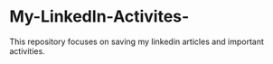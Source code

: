 # My-LinkedIn-Activites-
This repository focuses on saving my linkedin articles and important activities.
